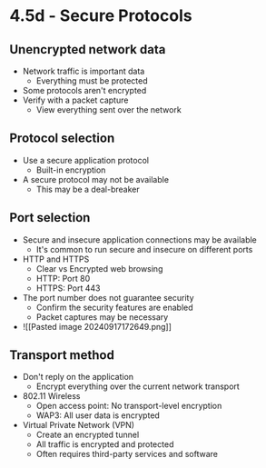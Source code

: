 # 4.5d - Secure Protocols
## Unencrypted network data
- Network traffic is important data
	- Everything must be protected
- Some protocols aren't encrypted
- Verify with a packet capture
	- View everything sent over the network
## Protocol selection
- Use a secure application protocol
	- Built-in encryption
- A secure protocol may not be available
	- This may be a deal-breaker
## Port selection
- Secure and insecure application connections may be available
	- It's common to run secure and insecure on different ports
- HTTP and HTTPS
	- Clear vs Encrypted web browsing
	- HTTP: Port 80
	- HTTPS: Port 443
- The port number does not guarantee security
	- Confirm the security features are enabled
	- Packet captures may be necessary
- ![[Pasted image 20240917172649.png]]
## Transport method
- Don't reply on the application
	- Encrypt everything over the current network transport
- 802.11 Wireless
	- Open access point: No transport-level encryption
	- WAP3: All user data is encrypted
- Virtual Private Network (VPN)
	- Create an encrypted tunnel
	- All traffic is encrypted and protected
	- Often requires third-party services and software